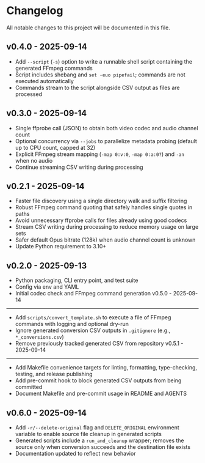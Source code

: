 Changelog
=========

All notable changes to this project will be documented in this file.

v0.4.0 - 2025-09-14
-------------------
- Add `--script` (`-s`) option to write a runnable shell script containing the generated FFmpeg commands
- Script includes shebang and `set -euo pipefail`; commands are not executed automatically
- Commands stream to the script alongside CSV output as files are processed

v0.3.0 - 2025-09-14
-------------------
- Single ffprobe call (JSON) to obtain both video codec and audio channel count
- Optional concurrency via `--jobs` to parallelize metadata probing (default up to CPU count, capped at 32)
- Explicit FFmpeg stream mapping (`-map 0:v:0`, `-map 0:a:0?`) and `-an` when no audio
- Continue streaming CSV writing during processing

v0.2.1 - 2025-09-14
-------------------
- Faster file discovery using a single directory walk and suffix filtering
- Robust FFmpeg command quoting that safely handles single quotes in paths
- Avoid unnecessary ffprobe calls for files already using good codecs
- Stream CSV writing during processing to reduce memory usage on large sets
- Safer default Opus bitrate (128k) when audio channel count is unknown
- Update Python requirement to 3.10+

v0.2.0 - 2025-09-13
-------------------
- Python packaging, CLI entry point, and test suite
- Config via env and YAML
- Initial codec check and FFmpeg command generation
v0.5.0 - 2025-09-14
-------------------
- Add `scripts/convert_template.sh` to execute a file of FFmpeg commands with logging and optional dry-run
- Ignore generated conversion CSV outputs in `.gitignore` (e.g., `*_conversions.csv`)
- Remove previously tracked generated CSV from repository
v0.5.1 - 2025-09-14
-------------------
- Add Makefile convenience targets for linting, formatting, type-checking, testing, and release publishing
- Add pre-commit hook to block generated CSV outputs from being committed
- Document Makefile and pre-commit usage in README and AGENTS

v0.6.0 - 2025-09-14
-------------------
- Add `-r/--delete-original` flag and `DELETE_ORIGINAL` environment variable to enable source file cleanup in generated scripts
- Generated scripts include a `run_and_cleanup` wrapper; removes the source only when conversion succeeds and the destination file exists
- Documentation updated to reflect new behavior
